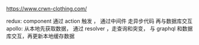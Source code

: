 https://www.crwn-clothing.com/

redux: component 通过 action 触发 ， 通过中间件 走异步代码 再与数据库交互
apollo: 从本地先获取数据， 通过 resolver ，走查询和突变， 与 graphql 和数据库交互，再更新本地缓存数据
